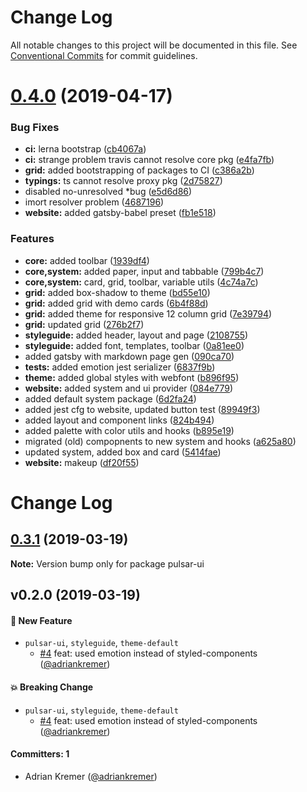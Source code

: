 # Change Log

All notable changes to this project will be documented in this file.
See [Conventional Commits](https://conventionalcommits.org) for commit guidelines.

# [0.4.0](https://github.com/adriankremer/pulsar-ui/compare/v0.3.1...v0.4.0) (2019-04-17)


### Bug Fixes

* **ci:** lerna bootstrap ([cb4067a](https://github.com/adriankremer/pulsar-ui/commit/cb4067a))
* **ci:** strange problem travis cannot resolve core pkg ([e4fa7fb](https://github.com/adriankremer/pulsar-ui/commit/e4fa7fb))
* **grid:** added bootstrapping of packages to CI ([c386a2b](https://github.com/adriankremer/pulsar-ui/commit/c386a2b))
* **typings:** ts cannot resolve proxy pkg ([2d75827](https://github.com/adriankremer/pulsar-ui/commit/2d75827))
* disabled no-unresolved *bug ([e5d6d86](https://github.com/adriankremer/pulsar-ui/commit/e5d6d86))
* imort resolver problem ([4687196](https://github.com/adriankremer/pulsar-ui/commit/4687196))
* **website:** added gatsby-babel preset ([fb1e518](https://github.com/adriankremer/pulsar-ui/commit/fb1e518))


### Features

* **core:** added toolbar ([1939df4](https://github.com/adriankremer/pulsar-ui/commit/1939df4))
* **core,system:** added paper, input and tabbable ([799b4c7](https://github.com/adriankremer/pulsar-ui/commit/799b4c7))
* **core,system:** card, grid, toolbar, variable utils ([4c74a7c](https://github.com/adriankremer/pulsar-ui/commit/4c74a7c))
* **grid:** added box-shadow to theme ([bd55e10](https://github.com/adriankremer/pulsar-ui/commit/bd55e10))
* **grid:** added grid with demo cards ([6b4f88d](https://github.com/adriankremer/pulsar-ui/commit/6b4f88d))
* **grid:** added theme for responsive 12 column grid ([7e39794](https://github.com/adriankremer/pulsar-ui/commit/7e39794))
* **grid:** updated grid ([276b2f7](https://github.com/adriankremer/pulsar-ui/commit/276b2f7))
* **styleguide:** added  header, layout and page ([2108755](https://github.com/adriankremer/pulsar-ui/commit/2108755))
* **styleguide:** added font, templates, toolbar ([0a81ee0](https://github.com/adriankremer/pulsar-ui/commit/0a81ee0))
* added gatsby with markdown page gen ([090ca70](https://github.com/adriankremer/pulsar-ui/commit/090ca70))
* **tests:** added emotion jest serializer ([6837f9b](https://github.com/adriankremer/pulsar-ui/commit/6837f9b))
* **theme:** added global styles with webfont ([b896f95](https://github.com/adriankremer/pulsar-ui/commit/b896f95))
* **website:** added system and ui provider ([084e779](https://github.com/adriankremer/pulsar-ui/commit/084e779))
* added default system package ([6d2fa24](https://github.com/adriankremer/pulsar-ui/commit/6d2fa24))
* added jest cfg to website, updated button test ([89949f3](https://github.com/adriankremer/pulsar-ui/commit/89949f3))
* added layout and component links ([824b494](https://github.com/adriankremer/pulsar-ui/commit/824b494))
* added palette with color utils and hooks ([b895e19](https://github.com/adriankremer/pulsar-ui/commit/b895e19))
* migrated (old) compopnents to new system and hooks ([a625a80](https://github.com/adriankremer/pulsar-ui/commit/a625a80))
* updated system, added box and card ([5414fae](https://github.com/adriankremer/pulsar-ui/commit/5414fae))
* **website:** makeup ([df20f55](https://github.com/adriankremer/pulsar-ui/commit/df20f55))





# Change Log

## [0.3.1](https://github.com/adriankremer/pulsar-ui/compare/v0.2.0...v0.3.1) (2019-03-19)

**Note:** Version bump only for package pulsar-ui

## v0.2.0 (2019-03-19)

#### :rocket: New Feature
* `pulsar-ui`, `styleguide`, `theme-default`
  * [#4](https://github.com/adriankremer/pulsar-ui/pull/4) feat: used emotion instead of styled-components ([@adriankremer](https://github.com/adriankremer))

#### :boom: Breaking Change
* `pulsar-ui`, `styleguide`, `theme-default`
  * [#4](https://github.com/adriankremer/pulsar-ui/pull/4) feat: used emotion instead of styled-components ([@adriankremer](https://github.com/adriankremer))

#### Committers: 1
- Adrian Kremer ([@adriankremer](https://github.com/adriankremer))
